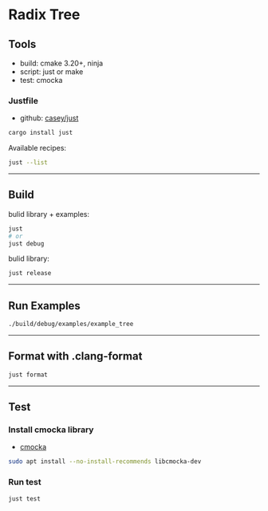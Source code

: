 # Radix Tree

## Tools

- build: cmake 3.20+, ninja
- script: just or make
- test: cmocka

### Justfile

- github: [casey/just](https://github.com/casey/just)

```bash
cargo install just
```

Available recipes:

```bash
just --list
```

---

## Build

bulid library + examples:

```bash
just
# or
just debug
```

bulid library:

```bash
just release
```

---

## Run Examples

```bash
./build/debug/examples/example_tree
```

---

## Format with .clang-format

```bash
just format
```

---

## Test

### Install cmocka library

- [cmocka](https://cmocka.org/)

```bash
sudo apt install --no-install-recommends libcmocka-dev
```

### Run test

```bash
just test
```
